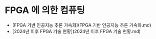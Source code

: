 # FPGA 에 의한 컴퓨팅

- [FPGA 기반 인공지능 추론 가속화](FPGA 기반 인공지능 추론 가속화.md)
- [2024년 이후 FPGA 기술 현황](2024년 이후 FPGA 기술 현황.md)
